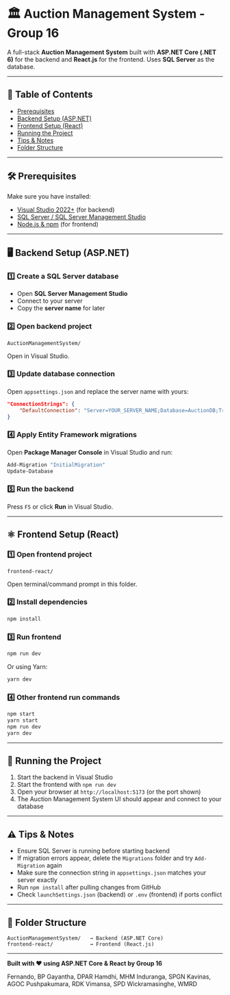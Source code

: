 # 🏛️ Auction Management System - Group 16

A full-stack **Auction Management System** built with **ASP.NET Core (.NET 6)** for the backend and **React.js** for the frontend. Uses **SQL Server** as the database.

---

## 🚀 Table of Contents

- [Prerequisites](#-prerequisites)
- [Backend Setup (ASP.NET)](#️-backend-setup-aspnet)
- [Frontend Setup (React)](#️-frontend-setup-react)
- [Running the Project](#-running-the-project)
- [Tips & Notes](#️-tips--notes)
- [Folder Structure](#-folder-structure)

---

## 🛠️ Prerequisites

Make sure you have installed:

- [Visual Studio 2022+](https://visualstudio.microsoft.com/) (for backend)
- [SQL Server / SQL Server Management Studio](https://learn.microsoft.com/en-us/sql/ssms/download-sql-server-management-studio-ssms)
- [Node.js & npm](https://nodejs.org/) (for frontend)

---

## 🖥️ Backend Setup (ASP.NET)

### 1️⃣ Create a SQL Server database

- Open **SQL Server Management Studio**
- Connect to your server
- Copy the **server name** for later

### 2️⃣ Open backend project

```
AuctionManagementSystem/
```

Open in Visual Studio.

### 3️⃣ Update database connection

Open `appsettings.json` and replace the server name with yours:

```json
"ConnectionStrings": {
    "DefaultConnection": "Server=YOUR_SERVER_NAME;Database=AuctionDB;Trusted_Connection=True;MultipleActiveResultSets=true"
}
```

### 4️⃣ Apply Entity Framework migrations

Open **Package Manager Console** in Visual Studio and run:

```powershell
Add-Migration "InitialMigration"
Update-Database
```

### 5️⃣ Run the backend

Press `F5` or click **Run** in Visual Studio.

---

## ⚛️ Frontend Setup (React)

### 1️⃣ Open frontend project

```
frontend-react/
```

Open terminal/command prompt in this folder.

### 2️⃣ Install dependencies

```bash
npm install
```

### 3️⃣ Run frontend

```bash
npm run dev
```

Or using Yarn:

```bash
yarn dev
```

### 4️⃣ Other frontend run commands

```bash
npm start
yarn start
npm run dev
yarn dev
```

---

## 🏃 Running the Project

1. Start the backend in Visual Studio
2. Start the frontend with `npm run dev`
3. Open your browser at `http://localhost:5173` (or the port shown)
4. The Auction Management System UI should appear and connect to your database

---

## ⚠️ Tips & Notes

- Ensure SQL Server is running before starting backend
- If migration errors appear, delete the `Migrations` folder and try `Add-Migration` again
- Make sure the connection string in `appsettings.json` matches your server exactly
- Run `npm install` after pulling changes from GitHub
- Check `launchSettings.json` (backend) or `.env` (frontend) if ports conflict

---

## 📁 Folder Structure

```
AuctionManagementSystem/   → Backend (ASP.NET Core)
frontend-react/            → Frontend (React.js)
```

---

**Built with ❤️ using ASP.NET Core & React by Group 16**

Fernando, BP
Gayantha, DPAR
Hamdhi, MHM
Induranga, SPGN
Kavinas, AGOC
Pushpakumara, RDK
Vimansa, SPD
Wickramasinghe, WMRD
